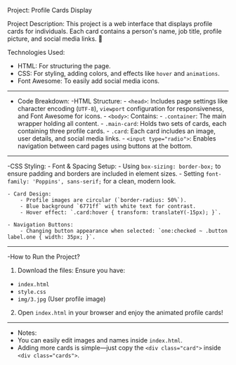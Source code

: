 Project: Profile Cards Display 

Project Description:
This project is a web interface that displays profile cards for individuals. Each card contains a person's name, job title, profile picture, and social media links. 🚀

Technologies Used:
- HTML: For structuring the page.
- CSS: For styling, adding colors, and effects like `hover` and `animations`.
- Font Awesome: To easily add social media icons.

---

- Code Breakdown:
    -HTML Structure:
        - `<head>`: Includes page settings like character encoding (`UTF-8`), `viewport` configuration for responsiveness, and Font Awesome for icons.
        - `<body>`: Contains:
        - `.container`: The main wrapper holding all content.
        - `.main-card`: Holds two sets of cards, each containing three profile cards.
        - `.card`: Each card includes an image, user details, and social media links.
        - `<input type="radio">`: Enables navigation between card pages using buttons at the bottom.

---

-CSS Styling:
    - Font & Spacing Setup:
        - Using `box-sizing: border-box;` to ensure padding and borders are included in element sizes.
        - Setting `font-family: 'Poppins', sans-serif;` for a clean, modern look.

    - Card Design:
        - Profile images are circular (`border-radius: 50%`).
        - Blue background `6771ff` with white text for contrast.
        - Hover effect: `.card:hover { transform: translateY(-15px); }`.

    - Navigation Buttons:
        - Changing button appearance when selected: `one:checked ~ .button label.one { width: 35px; }`.

---

-How to Run the Project?
1. Download the files: Ensure you have:
- `index.html`
- `style.css`
- `img/3.jpg` (User profile image)
2. Open `index.html` in your browser and enjoy the animated profile cards! 

---

- Notes:
- You can easily edit images and names inside `index.html`.
- Adding more cards is simple—just copy the `<div class="card">` inside `<div class="cards">`.